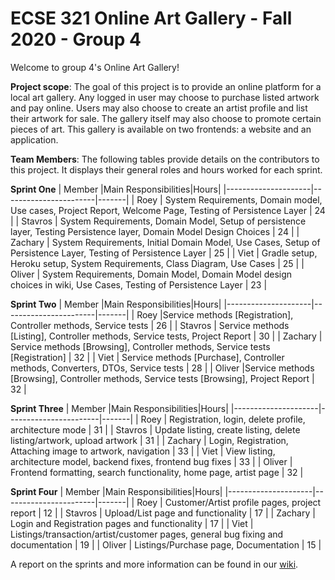 # ECSE 321 Online Art Gallery - Fall 2020 - Group 4
Welcome to group 4's Online Art Gallery!
  
**Project scope**:
  The goal of this project is to provide an online platform for a local art gallery. Any logged in user may choose to purchase listed artwork and pay online. Users may also choose to create an artist profile and list their artwork for sale. The gallery itself may also choose to promote certain pieces of art. This gallery is available on two frontends: a website and an application.

**Team Members**:
The following tables provide details on the contributors to this project. It displays their general roles and hours worked for each sprint.


**Sprint One**
| Member  |Main Responsibilities|Hours|
|---------------------|-----------------------|-------|
| Roey | System Requirements, Domain model, Use cases, Project Report, Welcome Page, Testing of Persistence Layer | 24 |
| Stavros | System Requirements, Domain Model, Setup of persistence layer, Testing Persistence layer, Domain Model Design Choices | 24 |
| Zachary | System Requirements, Initial Domain Model, Use Cases, Setup of Persistence Layer, Testing of Persistence Layer | 25 |
| Viet | Gradle setup, Heroku setup, System Requirements, Class Diagram, Use Cases | 25 |
| Oliver | System Requirements, Domain Model, Domain Model design choices in wiki, Use Cases, Testing of Persistence Layer | 23 |


**Sprint Two**
| Member  |Main Responsibilities|Hours|
|---------------------|-----------------------|-------|
| Roey |Service methods [Registration], Controller methods, Service tests | 26 |
| Stavros | Service methods [Listing], Controller methods, Service tests, Project Report | 30 |
| Zachary | Service methods [Browsing], Controller methods, Service tests [Registration] | 32 |
| Viet | Service methods [Purchase], Controller methods, Converters, DTOs, Service tests | 28 |
| Oliver |Service methods [Browsing], Controller methods, Service tests [Browsing], Project Report  | 32 |


**Sprint Three**
| Member  |Main Responsibilities|Hours|
|---------------------|-----------------------|-------|
| Roey | Registration, login, delete profile, architecture mode | 31 |
| Stavros | Update listing, create listing, delete listing/artwork, upload artwork  | 31 |
| Zachary | Login, Registration, Attaching image to artwork, navigation  | 33 |
| Viet | View listing, architecture model, backend fixes, frontend bug fixes  | 33 |
| Oliver | Frontend formatting, search functionality, home page, artist page | 32 |

**Sprint Four**
| Member  |Main Responsibilities|Hours|
|---------------------|-----------------------|-------|
| Roey | Customer/Artist profile pages, project report | 12 |
| Stavros | Upload/List page and functionality | 17 |
| Zachary | Login and Registration pages and functionality | 17 |
| Viet | Listings/transaction/artist/customer pages, general bug fixing and documentation | 19 |
| Oliver | Listings/Purchase page, Documentation | 15 |

A report on the sprints and more information can be found in our [wiki](https://github.com/McGill-ECSE321-Fall2020/project-group-04/wiki).
